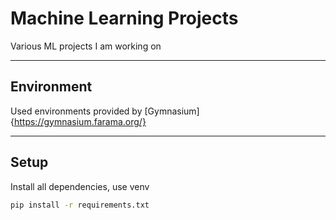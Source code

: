 # Machine Learning Projects
Various ML projects I am working on

---

## Environment

Used environments provided by [Gymnasium]{https://gymnasium.farama.org/}

---

## Setup

Install all dependencies, use venv

```bash
pip install -r requirements.txt


